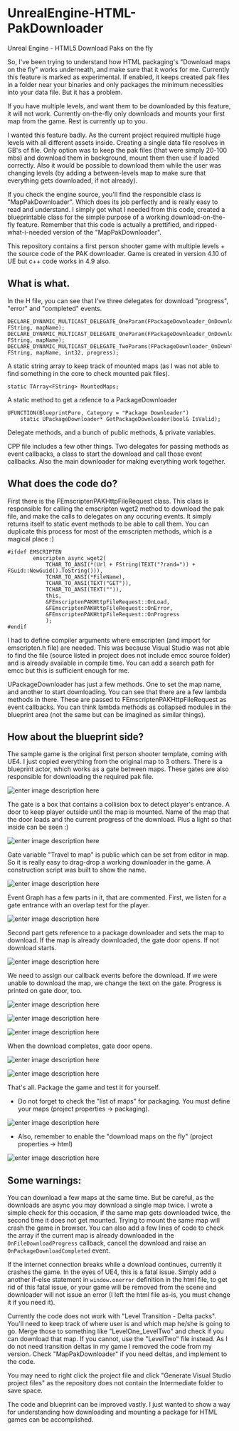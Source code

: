 # UnrealEngine-HTML-PakDownloader
Unreal Engine - HTML5 Download Paks on the fly

So, I've been trying to understand how HTML packaging's "Download maps on the fly" works underneath, and make sure that it works for me. Currently this feature is marked as experimental. If enabled, it keeps created pak files in a folder near your binaries and only packages the minimum necessities into your data file. But it has a problem.

If you have multiple levels, and want them to be downloaded by this feature, it will not work. Currently on-the-fly only downloads and mounts your first map from the game. Rest is currently up to you.

I wanted this feature badly. As the current project required multiple huge levels with all different assets inside. Creating a single data file resolves in GB's of file. Only option was to keep the pak files (that were simply 20-100 mbs) and download them in background, mount them then use if loaded correctly. Also it would be possible to download them while the user was changing levels (by adding a between-levels map to make sure that everything gets downloaded, if not already).

If you check the engine source, you'll find the responsible class is "MapPakDownloader". Which does its job perfectly and is really easy to read and understand. I simply got what I needed from this code, created a blueprintable class for the simple purpose of a working download-on-the-fly feature. Remember that this code is actually a prettified, and ripped-what-i-needed version of the "MapPakDownloader".

This repository contains a first person shooter game with multiple levels + the source code of the PAK downloader. Game is created in version 4.10 of UE but c++ code works in 4.9 also.

What is what.
-------------

In the H file, you can see that I've three delegates for download "progress", "error" and "completed" events.

    DECLARE_DYNAMIC_MULTICAST_DELEGATE_OneParam(FPackageDownloader_OnDownloadComplete, FString, mapName);
    DECLARE_DYNAMIC_MULTICAST_DELEGATE_OneParam(FPackageDownloader_OnDownloadError, FString, mapName);
    DECLARE_DYNAMIC_MULTICAST_DELEGATE_TwoParams(FPackageDownloader_OnDownloadProgress, FString, mapName, int32, progress);

A static string array to keep track of mounted maps (as I was not able to find something in the core to check mounted pak files).

    static TArray<FString> MountedMaps;

A static method to get a refence to a PackageDownloader

	UFUNCTION(BlueprintPure, Category = "Package Downloader")
		static UPackageDownloader* GetPackageDownloader(bool& IsValid);

Delegate methods, and a bunch of public methods, & private variables.

CPP file includes a few other things. Two delegates for passing methods as event callbacks, a class to start the download and call those event callbacks. Also the main downloader for making everything work together.

What does the code do?
----------------------

First there is the FEmscriptenPAKHttpFileRequest class. This class is responsible for calling the emscripten wget2 method to download the pak file, and make the calls to delegates on any occuring events. It simply returns itself to static event methods to be able to call them. You can duplicate this process for most of the emscripten methods, which is a magical place :)

    #ifdef EMSCRIPTEN
    		emscripten_async_wget2(
    			TCHAR_TO_ANSI(*(Url + FString(TEXT("?rand=")) + FGuid::NewGuid().ToString())),
    			TCHAR_TO_ANSI(*FileName),
    			TCHAR_TO_ANSI(TEXT("GET")),
    			TCHAR_TO_ANSI(TEXT("")),
    			this,
    			&FEmscriptenPAKHttpFileRequest::OnLoad,
    			&FEmscriptenPAKHttpFileRequest::OnError,
    			&FEmscriptenPAKHttpFileRequest::OnProgress
    			);
    #endif

I had to define compiler arguments where emscripten (and import for emscripten.h file) are needed. This was because Visual Studio was not able to find the file (source listed in project does not include emcc source folder) and is already available in compile time. You can add a search path for emcc but this is sufficient enough for me.

UPackageDownloader has just a few methods. One to set the map name, and another to start downloading. You can see that there are a few lambda methods in there. These are passed to FEmscriptenPAKHttpFileRequest as event callbacks. You can think lambda methods as collapsed modules in the blueprint area (not the same but can be imagined as similar things).

How about the blueprint side?
-----------------------------

The sample game is the original first person shooter template, coming with UE4. I just copied everything from the original map to 3 others. There is a blueprint actor, which works as a gate between maps. These gates are also responsible for downloading the required pak file.

![enter image description here](http://emrahgunduz.com/wp-content/uploads/github/a.jpg)

The gate is a box that contains a collision box to detect player's entrance. A door to keep player outside until the map is mounted. Name of the map that the door loads and the current progress of the download. Plus a light so that inside can be seen :)

![enter image description here](http://emrahgunduz.com/wp-content/uploads/github/b.jpg)

Gate variable "Travel to map" is public which can be set from editor in map. So it is really easy to drag-drop a working downloader in the game. A construction script was built to show the name.

![enter image description here](http://emrahgunduz.com/wp-content/uploads/github/c.jpg)

Event Graph has a few parts in it, that are commented.
First, we listen for a gate entrance with an overlap test for the player.

![enter image description here](http://emrahgunduz.com/wp-content/uploads/github/d.jpg)

Second part gets reference to a package downloader and sets the map to download. If the map is already downloaded, the gate door opens. If not download starts.

![enter image description here](http://emrahgunduz.com/wp-content/uploads/github/e.jpg)

We need to assign our callback events before the download.
If we were unable to download the map, we change the text on the gate.
Progress is printed on gate door, too.

![enter image description here](http://emrahgunduz.com/wp-content/uploads/github/f.jpg)

![enter image description here](http://emrahgunduz.com/wp-content/uploads/github/h.jpg)

![enter image description here](http://emrahgunduz.com/wp-content/uploads/github/i.jpg)

When the download completes, gate door opens.

![enter image description here](http://emrahgunduz.com/wp-content/uploads/github/j.jpg)

![enter image description here](http://emrahgunduz.com/wp-content/uploads/github/g.jpg)

That's all. Package the game and test it for yourself.
- Do not forget to check the "list of maps" for packaging. You must define your maps (project properties -> packaging).

![enter image description here](http://emrahgunduz.com/wp-content/uploads/github/k.jpg)

- Also, remember to enable the "download maps on the fly" (project properties -> html)

![enter image description here](http://emrahgunduz.com/wp-content/uploads/github/l.jpg)

Some warnings:
--------------

You can download a few maps at the same time. But be careful, as the downloads are async you may download a single map twice. I wrote a simple check for this occasion, if the same map gets downloaded twice, the second time it does not get mounted. Trying to mount the same map will crash the game in browser. You can also add a few lines of code to check the array if the current map is already downloaded in the `OnFileDownloadProgress` callback, cancel the download and raise an `OnPackageDownloadCompleted` event.

If the internet connection breaks while a download continues, currently it crashes the game. In the eyes of UE4, this is a fatal issue. Simply add a another if-else statement in `window.onerror` definition in the html file, to get rid of this fatal issue, or your game will be removed from the scene and downloader will not issue an error (I left the html file as-is, you must change it if you need it).

Currently the code does not work with "Level Transition - Delta packs". You'll need to keep track of where user is and which map he/she is going to go. Merge those to something like "LevelOne_LevelTwo" and check if you can download that map. If you cannot, use the "LevelTwo" file instead. As I do not need transition deltas in my game I removed the code from my version. Check "MapPakDownloader" if you need deltas, and implement to the code.

You may need to right click the project file and click "Generate Visual Studio project files" as the repository does not contain the Intermediate folder to save space.

The code and blueprint can be improved vastly. I just wanted to show a way for understanding how downloading and mounting a package for HTML games can be accomplished.
